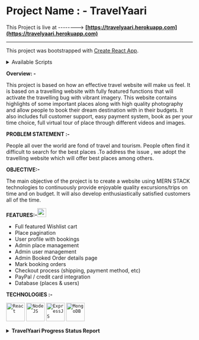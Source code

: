 # **Project Name : - TravelYaari**

   

This Project is live at --------> **[https://travelyaari.herokuapp.com](https://travelyaari.herokuapp.com)**



<hr />

      
This project was bootstrapped with [Create React App](https://github.com/facebook/create-react-app).

<details><summary>Available Scripts</summary>

  In the project directory, you can run:
  
  ### `npm start`

Runs the app in the development mode.\
Open [http://localhost:3000](http://localhost:3000) to view it in the browser.

The page will reload if you make edits.\
You will also see any lint errors in the console.

### `npm test`

Launches the test runner in the interactive watch mode.\
See the section about [running tests](https://facebook.github.io/create-react-app/docs/running-tests) for more information.

### `npm run build`

Builds the app for production to the `build` folder.\
It correctly bundles React in production mode and optimizes the build for the best performance.
The build is minified and the filenames include the hashes.\
Your app is ready to be deployed!
See the section about [deployment](https://facebook.github.io/create-react-app/docs/deployment) for more information. 
</details>    

<strong>Overview: -</strong>

This project is based on how an effective travel website will make us feel. It is based on a travelling website with fully featured functions that will activate the travelling bug with vibrant imagery. This website contains highlights of some important places along with high quality photography and allow people to book their dream destination with in their budgets. It also includes full customer support, easy payment system, book as per your time choice, full virtual tour of place through different videos and images.  

<strong>PROBLEM STATEMENT :-</strong>

People all over the world are fond of travel and tourism. People often find it difficult to search for the best places .To address the issue , we adopt the travelling website which will offer best places among others.   

<strong>OBJECTIVE:-</strong>

The main objective of the project is to create a website using MERN STACK technologies to continuously provide enjoyable quality excursions/trips on time and on budget. It will also develop enthusiastically satisfied customers all of the time.  


<strong>FEATURES:-</strong><img src="https://www.flaticon.com/svg/static/icons/svg/2643/2643513.svg" width="24px">

- Full featured Wishlist cart
- Place pagination
- User profile with bookings
- Admin place management
- Admin user management
- Admin Booked Order details page
- Mark booking orders
- Checkout process (shipping, payment method, etc)
- PayPal / credit card integration
- Database (places &amp; users)
    

**TECHNOLOGIES :-**

 <code><img height="50" src="https://www.vectorlogo.zone/logos/reactjs/reactjs-ar21.svg" title="React"></code>
 <code><img height="50" src="https://www.vectorlogo.zone/logos/nodejs/nodejs-ar21.svg" title="NodeJS"></code>
 <code><img height="50" src="https://www.vectorlogo.zone/logos/expressjs/expressjs-ar21.svg" title="ExpressJS"></code>
 <code><img height="50" src="https://www.vectorlogo.zone/logos/mongodb/mongodb-ar21.svg" title="MongoDB"></code>

<details>
<summary><strong>TravelYaari Progress Status Report</strong></summary>

